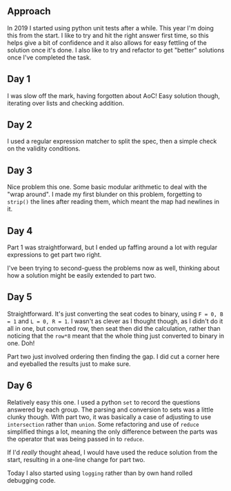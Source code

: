 ## Approach

In 2019 I started using python unit tests after a while. This year I'm doing this from the start. I like to try and hit the right answer first time, so this helps give a bit of confidence and it also allows for easy fettling of the solution once it's done. I also like to try and refactor to get "better" solutions once I've completed the task.

## Day 1

I was slow off the mark, having forgotten about AoC! Easy solution though, iterating over lists and checking addition.

## Day 2

I used a regular expression matcher to split the spec, then a simple check on the validity conditions. 

## Day 3

Nice problem this one. Some basic modular arithmetic to deal with the "wrap around". I made my first blunder on this problem, forgetting to `strip()` the lines after reading them, which meant the map had newlines in it. 

## Day 4

Part 1 was straightforward, but I ended up faffing around a lot with regular expressions to get part two right.

I've been trying to second-guess the problems now as well, thinking about how a solution might be easily extended to part two. 

## Day 5

Straightforward. It's just converting the seat codes to binary, using `F = 0, B = 1` and `L = 0, R = 1`. I wasn't as clever as I thought though, as I didn't do it all in one, but converted row, then seat then did the calculation, rather than noticing that the `row*8` meant that the whole thing just converted to binary in one. Doh!

Part two just involved ordering then finding the gap. I did cut a corner here and eyeballed the results just to make sure.

## Day 6

Relatively easy this one. I used a python `set` to record the questions answered by each group. The parsing and conversion to sets was a little clunky though. With part two, it was basically a case of adjusting to use `intersection` rather than `union`. Some refactoring and use of `reduce` simplified things a lot, meaning the only difference between the parts was the operator that was being passed in to `reduce`.

If I'd *really* thought ahead, I would have used the reduce solution from the start, resulting in a one-line change for part two. 

Today I also started using `logging` rather than by own hand rolled debugging code. 
